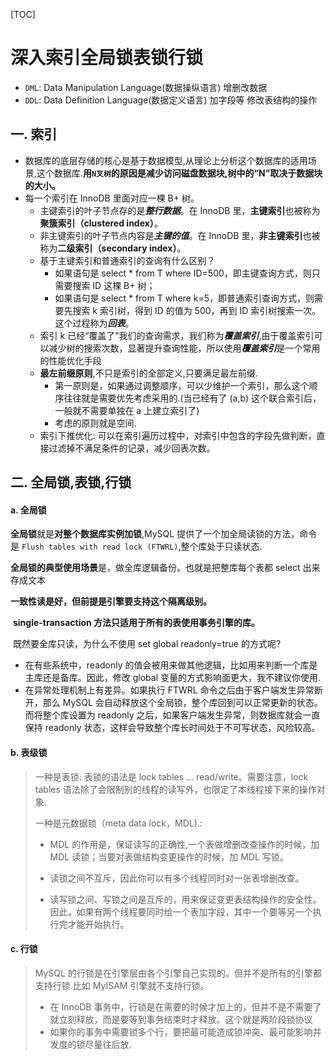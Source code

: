 [TOC]

# 深入索引全局锁表锁行锁

- `DML`: Data Manipulation Language(数据操纵语言) 增删改数据
- `DDL`: Data Definition Language(数据定义语言) 加字段等 修改表结构的操作

## 一. 索引

- 数据库的底层存储的核心是基于数据模型,从理论上分析这个数据库的适用场景,这个数据库.**用`N叉树`的原因是减少访问磁盘数据块,树中的“N”取决于数据块的大小。**
- 每一个索引在 InnoDB 里面对应一棵 B+ 树。
  - 主键索引的叶子节点存的是***整行数据***。在 InnoDB 里，**主键索引**也被称为**聚簇索引（clustered index）**。
  - 非主键索引的叶子节点内容是***主键的值***。在 InnoDB 里，**非主键索引**也被称为**二级索引（secondary index）**。
  - 基于主键索引和普通索引的查询有什么区别？
    - 如果语句是 select * from T where ID=500，即主键查询方式，则只需要搜索 ID 这棵 B+ 树；
    - 如果语句是 select * from T where k=5，即普通索引查询方式，则需要先搜索 k 索引树，得到 ID 的值为 500，再到 ID 索引树搜索一次。这个过程称为***回表***。
  - 索引 k 已经“覆盖了”我们的查询需求，我们称为***覆盖索引***,由于覆盖索引可以减少树的搜索次数，显著提升查询性能，所以使用***覆盖索引***是一个常用的性能优化手段
  - **最左前缀原则**,不只是索引的全部定义,只要满足最左前缀.
    - 第一原则是，如果通过调整顺序，可以少维护一个索引，那么这个顺序往往就是需要优先考虑采用的.(当已经有了 (a,b) 这个联合索引后，一般就不需要单独在 a 上建立索引了)
    - 考虑的原则就是空间.
  - 索引下推优化: 可以在索引遍历过程中，对索引中包含的字段先做判断，直接过滤掉不满足条件的记录，减少回表次数。

## 二. 全局锁,表锁,行锁

#### a. 全局锁

​	**全局锁**就是**对整个数据库实例加锁**,MySQL 提供了一个加全局读锁的方法，命令是 `Flush tables with read lock (FTWRL)`,整个库处于只读状态.

   **全局锁的典型使用场景**是，做全库逻辑备份。也就是把整库每个表都 select 出来存成文本

   **一致性读是好，但前提是引擎要支持这个隔离级别。**

​	**single-transaction 方法只适用于所有的表使用事务引擎的库。**

​	既然要全库只读，为什么不使用 set global readonly=true 的方式呢?

- 在有些系统中，readonly 的值会被用来做其他逻辑，比如用来判断一个库是主库还是备库。因此，修改 global 变量的方式影响面更大，我不建议你使用.
- 在异常处理机制上有差异。如果执行 FTWRL 命令之后由于客户端发生异常断开，那么 MySQL 会自动释放这个全局锁，整个库回到可以正常更新的状态。而将整个库设置为 readonly 之后，如果客户端发生异常，则数据库就会一直保持 readonly 状态，这样会导致整个库长时间处于不可写状态，风险较高。

#### b. 表级锁

> 一种是表锁: 表锁的语法是 lock tables … read/write。需要注意，lock tables 语法除了会限制别的线程的读写外，也限定了本线程接下来的操作对象.
>
> 一种是元数据锁（meta data lock，MDL).: 
>
> - MDL 的作用是，保证读写的正确性,一个表做增删改查操作的时候，加 MDL 读锁；当要对表做结构变更操作的时候，加 MDL 写锁。
>
> - 读锁之间不互斥，因此你可以有多个线程同时对一张表增删改查。
> - 读写锁之间、写锁之间是互斥的，用来保证变更表结构操作的安全性。因此，如果有两个线程要同时给一个表加字段，其中一个要等另一个执行完才能开始执行。

#### c. 行锁

> MySQL 的行锁是在引擎层由各个引擎自己实现的。但并不是所有的引擎都支持行锁.比如 MyISAM 引擎就不支持行锁。
>
> - 在 InnoDB 事务中，行锁是在需要的时候才加上的，但并不是不需要了就立刻释放，而是要等到事务结束时才释放。这个就是两阶段锁协议
> - 如果你的事务中需要锁多个行，要把最可能造成锁冲突、最可能影响并发度的锁尽量往后放.

